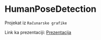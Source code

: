 # HumanPoseDetection
Projekat iz `Računarske grafike`

Link ka prezentaciji: [Prezentacija](https://prezi.com/view/KOmk27t0e6tTxd5kjnlZ/)
